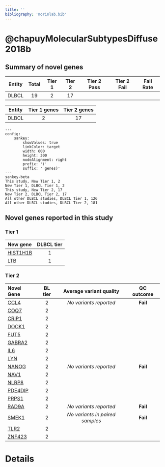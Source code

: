 ```yaml
---
title: ''
bibliography: 'morinlab.bib'
---
```


# @chapuyMolecularSubtypesDiffuse2018b
## Summary of novel genes

|Entity| Total| Tier 1| Tier 2| Tier 2 Pass| Tier 2 Fail| Fail Rate|
|:-:|:-:|:-:|:-:|:-:|:-:|:-:|
|DLBCL|19|2|17| ||  |

|Entity| Tier 1 genes| Tier 2 genes|
|:-:|:-:|:-:|
|DLBCL|2|17|


```mermaid
---
config:
    sankey:
        showValues: true
        linkColor: target
        width: 600
        height: 300
        nodeAlignment: right
        prefix: '('
        suffix: ' genes)'
---
sankey-beta
This study, New Tier 1, 2
New Tier 1, DLBCL Tier 1, 2
This study, New Tier 2, 17
New Tier 2, DLBCL Tier 2, 17
All other DLBCL studies, DLBCL Tier 1, 126
All other DLBCL studies, DLBCL Tier 2, 181
```

## Novel genes reported in this study

### Tier 1
|New gene|DLBCL tier|
|:-|:-:|
|[HIST1H1B](../HIST1H1B)|1 |
|[LTB](../LTB)|1 |

### Tier 2
|Novel Gene|BL tier|Average variant quality|QC outcome|
|:-|:-:|:-:|:-:|
|[CCL4](../CCL4)|2 |*No variants reported*|**Fail**|
|[COQ7](../COQ7)|2 |
|[CRIP1](../CRIP1)|2 |
|[DOCK1](../DOCK1)|2 |
|[FUT5](../FUT5)|2 |
|[GABRA2](../GABRA2)|2 |
|[IL6](../IL6)|2 |
|[LYN](../LYN)|2 |
|[NANOG](../NANOG)|2 |*No variants reported*|**Fail**|
|[NAV1](../NAV1)|2 |
|[NLRP8](../NLRP8)|2 |
|[PDE4DIP](../PDE4DIP)|2 |
|[PRPS1](../PRPS1)|2 |
|[RAD9A](../RAD9A)|2 |*No variants reported*|**Fail**|
|[SMEK1](../SMEK1)|2 |*No variants in paired samples*|**Fail**|
|[TLR2](../TLR2)|2 |
|[ZNF423](../ZNF423)|2 |


# Details

